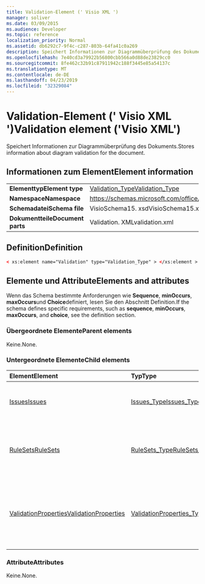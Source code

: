 ```yaml
---
title: Validation-Element (' Visio XML ')
manager: soliver
ms.date: 03/09/2015
ms.audience: Developer
ms.topic: reference
localization_priority: Normal
ms.assetid: db6292c7-9f4c-c287-803b-64fa41c0a269
description: Speichert Informationen zur Diagrammüberprüfung des Dokuments.
ms.openlocfilehash: 7e40cd3a79922b56800cbb566a0d88de23829cc0
ms.sourcegitcommit: 8fe462c32b91c87911942c188f3445e85a54137c
ms.translationtype: MT
ms.contentlocale: de-DE
ms.lasthandoff: 04/23/2019
ms.locfileid: "32329084"
---
```

# <a name="validation-element-visio-xml"></a><span data-ttu-id="a7aea-103">Validation-Element (' Visio XML ')</span><span class="sxs-lookup"><span data-stu-id="a7aea-103">Validation element ('Visio XML')</span></span>

<span data-ttu-id="a7aea-104">Speichert Informationen zur Diagrammüberprüfung des Dokuments.</span><span class="sxs-lookup"><span data-stu-id="a7aea-104">Stores information about diagram validation for the document.</span></span>
  
## <a name="element-information"></a><span data-ttu-id="a7aea-105">Informationen zum Element</span><span class="sxs-lookup"><span data-stu-id="a7aea-105">Element information</span></span>

|||
|:-----|:-----|
|<span data-ttu-id="a7aea-106">**Elementtyp**</span><span class="sxs-lookup"><span data-stu-id="a7aea-106">**Element type**</span></span> <br/> |[<span data-ttu-id="a7aea-107">Validation_Type</span><span class="sxs-lookup"><span data-stu-id="a7aea-107">Validation_Type</span></span>](validation_type-complextypevisio-xml.md) <br/> |
|<span data-ttu-id="a7aea-108">**Namespace**</span><span class="sxs-lookup"><span data-stu-id="a7aea-108">**Namespace**</span></span> <br/> |https://schemas.microsoft.com/office/visio/2012/main  <br/> |
|<span data-ttu-id="a7aea-109">**Schemadatei**</span><span class="sxs-lookup"><span data-stu-id="a7aea-109">**Schema file**</span></span> <br/> |<span data-ttu-id="a7aea-110">VisioSchema15. xsd</span><span class="sxs-lookup"><span data-stu-id="a7aea-110">VisioSchema15.xsd</span></span>  <br/> |
|<span data-ttu-id="a7aea-111">**Dokumentteile**</span><span class="sxs-lookup"><span data-stu-id="a7aea-111">**Document parts**</span></span> <br/> |<span data-ttu-id="a7aea-112">Validation. XML</span><span class="sxs-lookup"><span data-stu-id="a7aea-112">validation.xml</span></span>  <br/> |
   
## <a name="definition"></a><span data-ttu-id="a7aea-113">Definition</span><span class="sxs-lookup"><span data-stu-id="a7aea-113">Definition</span></span>

```XML
< xs:element name="Validation" type="Validation_Type" > </xs:element >
```

## <a name="elements-and-attributes"></a><span data-ttu-id="a7aea-114">Elemente und Attribute</span><span class="sxs-lookup"><span data-stu-id="a7aea-114">Elements and attributes</span></span>

<span data-ttu-id="a7aea-115">Wenn das Schema bestimmte Anforderungen wie **Sequence**, **minOccurs**, **maxOccurs**und **Choice**definiert, lesen Sie den Abschnitt Definition.</span><span class="sxs-lookup"><span data-stu-id="a7aea-115">If the schema defines specific requirements, such as **sequence**, **minOccurs**, **maxOccurs**, and **choice**, see the definition section.</span></span> 
  
### <a name="parent-elements"></a><span data-ttu-id="a7aea-116">Übergeordnete Elemente</span><span class="sxs-lookup"><span data-stu-id="a7aea-116">Parent elements</span></span>

<span data-ttu-id="a7aea-117">Keine.</span><span class="sxs-lookup"><span data-stu-id="a7aea-117">None.</span></span>
  
### <a name="child-elements"></a><span data-ttu-id="a7aea-118">Untergeordnete Elemente</span><span class="sxs-lookup"><span data-stu-id="a7aea-118">Child elements</span></span>

|<span data-ttu-id="a7aea-119">**Element**</span><span class="sxs-lookup"><span data-stu-id="a7aea-119">**Element**</span></span>|<span data-ttu-id="a7aea-120">**Typ**</span><span class="sxs-lookup"><span data-stu-id="a7aea-120">**Type**</span></span>|<span data-ttu-id="a7aea-121">**Beschreibung**</span><span class="sxs-lookup"><span data-stu-id="a7aea-121">**Description**</span></span>|
|:-----|:-----|:-----|
|[<span data-ttu-id="a7aea-122">Issues</span><span class="sxs-lookup"><span data-stu-id="a7aea-122">Issues</span></span>](issues-element-validation_type-complextypevisio-xml.md) <br/> |[<span data-ttu-id="a7aea-123">Issues_Type</span><span class="sxs-lookup"><span data-stu-id="a7aea-123">Issues_Type</span></span>](issues_type-complextypevisio-xml.md) <br/> |<span data-ttu-id="a7aea-124">Enthält alle **Issue** -Elemente für das Dokument.</span><span class="sxs-lookup"><span data-stu-id="a7aea-124">Contains all the **Issue** elements for the document.</span></span>  <br/> |
|[<span data-ttu-id="a7aea-125">RuleSets</span><span class="sxs-lookup"><span data-stu-id="a7aea-125">RuleSets</span></span>](rulesets-element-validation_type-complextypevisio-xml.md) <br/> |[<span data-ttu-id="a7aea-126">RuleSets_Type</span><span class="sxs-lookup"><span data-stu-id="a7aea-126">RuleSets_Type</span></span>](rulesets_type-complextypevisio-xml.md) <br/> |<span data-ttu-id="a7aea-127">Enthält ein **RuleSet** -Element für jeden Überprüfungsregel Satz im Dokument.</span><span class="sxs-lookup"><span data-stu-id="a7aea-127">Includes a **RuleSet** element for each validation rule set in the document.</span></span>  <br/> |
|[<span data-ttu-id="a7aea-128">ValidationProperties</span><span class="sxs-lookup"><span data-stu-id="a7aea-128">ValidationProperties</span></span>](validationproperties-element-validation_type-complextypevisio-xml.md) <br/> |[<span data-ttu-id="a7aea-129">ValidationProperties_Type</span><span class="sxs-lookup"><span data-stu-id="a7aea-129">ValidationProperties_Type</span></span>](validationproperties_type-complextypevisio-xml.md) <br/> |<span data-ttu-id="a7aea-130">Kapselt die Eigenschaften, die im Zusammenhang mit der Validierung des Dokuments stehen.</span><span class="sxs-lookup"><span data-stu-id="a7aea-130">Encapsulates the properties that are related to the document's validation.</span></span>  <br/> |
   
### <a name="attributes"></a><span data-ttu-id="a7aea-131">Attribute</span><span class="sxs-lookup"><span data-stu-id="a7aea-131">Attributes</span></span>

<span data-ttu-id="a7aea-132">Keine.</span><span class="sxs-lookup"><span data-stu-id="a7aea-132">None.</span></span>
  

